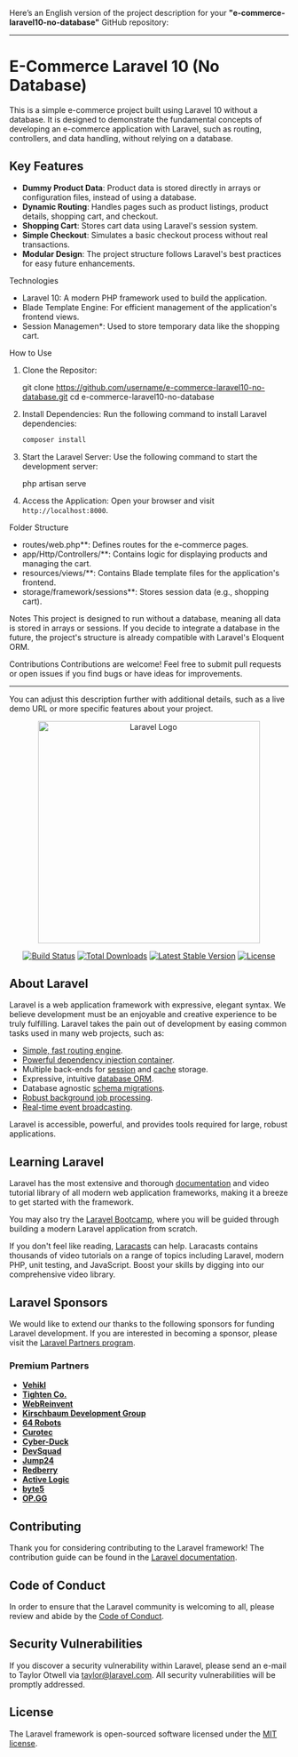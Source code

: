 Here’s an English version of the project description for your **"e-commerce-laravel10-no-database"** GitHub repository:

---

# E-Commerce Laravel 10 (No Database)

This is a simple e-commerce project built using Laravel 10 without a database. It is designed to demonstrate the fundamental concepts of developing an e-commerce application with Laravel, such as routing, controllers, and data handling, without relying on a database.

## Key Features
- **Dummy Product Data**: Product data is stored directly in arrays or configuration files, instead of using a database.
- **Dynamic Routing**: Handles pages such as product listings, product details, shopping cart, and checkout.
- **Shopping Cart**: Stores cart data using Laravel's session system.
- **Simple Checkout**: Simulates a basic checkout process without real transactions.
- **Modular Design**: The project structure follows Laravel's best practices for easy future enhancements.

 Technologies
- Laravel 10: A modern PHP framework used to build the application.
- Blade Template Engine: For efficient management of the application's frontend views.
- Session Managemen*: Used to store temporary data like the shopping cart.

How to Use
1. Clone the Repositor:

   git clone https://github.com/username/e-commerce-laravel10-no-database.git
   cd e-commerce-laravel10-no-database

2. Install Dependencies:
   Run the following command to install Laravel dependencies:
   ```bash
   composer install
   ```
3. Start the Laravel Server:
   Use the following command to start the development server:
  
   php artisan serve
  
4. Access the Application:
   Open your browser and visit `http://localhost:8000`.

Folder Structure
- routes/web.php**: Defines routes for the e-commerce pages.
- app/Http/Controllers/**: Contains logic for displaying products and managing the cart.
- resources/views/**: Contains Blade template files for the application's frontend.
- storage/framework/sessions**: Stores session data (e.g., shopping cart).

 Notes
This project is designed to run without a database, meaning all data is stored in arrays or sessions. If you decide to integrate a database in the future, the project's structure is already compatible with Laravel's Eloquent ORM.

Contributions
Contributions are welcome! Feel free to submit pull requests or open issues if you find bugs or have ideas for improvements.

---

You can adjust this description further with additional details, such as a live demo URL or more specific features about your project.


<p align="center"><a href="https://laravel.com" target="_blank"><img src="https://raw.githubusercontent.com/laravel/art/master/logo-lockup/5%20SVG/2%20CMYK/1%20Full%20Color/laravel-logolockup-cmyk-red.svg" width="400" alt="Laravel Logo"></a></p>

<p align="center">
<a href="https://github.com/laravel/framework/actions"><img src="https://github.com/laravel/framework/workflows/tests/badge.svg" alt="Build Status"></a>
<a href="https://packagist.org/packages/laravel/framework"><img src="https://img.shields.io/packagist/dt/laravel/framework" alt="Total Downloads"></a>
<a href="https://packagist.org/packages/laravel/framework"><img src="https://img.shields.io/packagist/v/laravel/framework" alt="Latest Stable Version"></a>
<a href="https://packagist.org/packages/laravel/framework"><img src="https://img.shields.io/packagist/l/laravel/framework" alt="License"></a>
</p>

## About Laravel

Laravel is a web application framework with expressive, elegant syntax. We believe development must be an enjoyable and creative experience to be truly fulfilling. Laravel takes the pain out of development by easing common tasks used in many web projects, such as:

- [Simple, fast routing engine](https://laravel.com/docs/routing).
- [Powerful dependency injection container](https://laravel.com/docs/container).
- Multiple back-ends for [session](https://laravel.com/docs/session) and [cache](https://laravel.com/docs/cache) storage.
- Expressive, intuitive [database ORM](https://laravel.com/docs/eloquent).
- Database agnostic [schema migrations](https://laravel.com/docs/migrations).
- [Robust background job processing](https://laravel.com/docs/queues).
- [Real-time event broadcasting](https://laravel.com/docs/broadcasting).

Laravel is accessible, powerful, and provides tools required for large, robust applications.

## Learning Laravel

Laravel has the most extensive and thorough [documentation](https://laravel.com/docs) and video tutorial library of all modern web application frameworks, making it a breeze to get started with the framework.

You may also try the [Laravel Bootcamp](https://bootcamp.laravel.com), where you will be guided through building a modern Laravel application from scratch.

If you don't feel like reading, [Laracasts](https://laracasts.com) can help. Laracasts contains thousands of video tutorials on a range of topics including Laravel, modern PHP, unit testing, and JavaScript. Boost your skills by digging into our comprehensive video library.

## Laravel Sponsors

We would like to extend our thanks to the following sponsors for funding Laravel development. If you are interested in becoming a sponsor, please visit the [Laravel Partners program](https://partners.laravel.com).

### Premium Partners

- **[Vehikl](https://vehikl.com/)**
- **[Tighten Co.](https://tighten.co)**
- **[WebReinvent](https://webreinvent.com/)**
- **[Kirschbaum Development Group](https://kirschbaumdevelopment.com)**
- **[64 Robots](https://64robots.com)**
- **[Curotec](https://www.curotec.com/services/technologies/laravel/)**
- **[Cyber-Duck](https://cyber-duck.co.uk)**
- **[DevSquad](https://devsquad.com/hire-laravel-developers)**
- **[Jump24](https://jump24.co.uk)**
- **[Redberry](https://redberry.international/laravel/)**
- **[Active Logic](https://activelogic.com)**
- **[byte5](https://byte5.de)**
- **[OP.GG](https://op.gg)**

## Contributing

Thank you for considering contributing to the Laravel framework! The contribution guide can be found in the [Laravel documentation](https://laravel.com/docs/contributions).

## Code of Conduct

In order to ensure that the Laravel community is welcoming to all, please review and abide by the [Code of Conduct](https://laravel.com/docs/contributions#code-of-conduct).

## Security Vulnerabilities

If you discover a security vulnerability within Laravel, please send an e-mail to Taylor Otwell via [taylor@laravel.com](mailto:taylor@laravel.com). All security vulnerabilities will be promptly addressed.

## License

The Laravel framework is open-sourced software licensed under the [MIT license](https://opensource.org/licenses/MIT).
